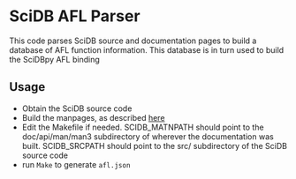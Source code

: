# SciDB AFL Parser

This code parses SciDB source and documentation pages to build
a database of AFL function information. This database is in turn
used to build the SciDBpy AFL binding

## Usage

* Obtain the SciDB source code
* Build the manpages, as described [here](https://github.com/Paradigm4/scripts#step-1)
* Edit the Makefile if needed. SCIDB_MATNPATH should point to the
doc/api/man/man3 subdirectory of wherever the documentation was built. SCIDB_SRCPATH should point to the src/ subdirectory of the SciDB source code
* run `Make` to generate `afl.json`